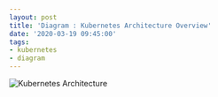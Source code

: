 ```yaml
---
layout: post
title: 'Diagram : Kubernetes Architecture Overview'
date: '2020-03-19 09:45:00'
tags:
- kubernetes
- diagram
---
```


![Kubernetes Architecture](https://storage.cloud.google.com/asia-southeast1-rizkidoank-assets/images/kubernetes-architecture.jpg)
